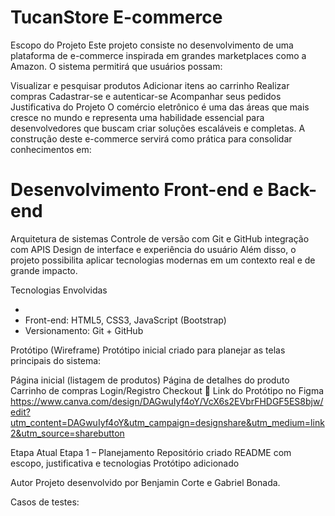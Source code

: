 <h1>TucanStore E-commerce</h1> 

Escopo do Projeto Este projeto consiste no desenvolvimento de uma plataforma de e-commerce inspirada em grandes marketplaces como a Amazon.
O sistema permitirá que usuários possam:

Visualizar e pesquisar produtos
Adicionar itens ao carrinho
Realizar compras
Cadastrar-se e autenticar-se
Acompanhar seus pedidos
Justificativa do Projeto O comércio eletrônico é uma das áreas que mais cresce no mundo e representa uma habilidade essencial para desenvolvedores que buscam criar soluções escaláveis e completas.
A construção deste e-commerce servirá como prática para consolidar conhecimentos em:

<h1>Desenvolvimento Front-end e Back-end</h1> 
Arquitetura de sistemas
Controle de versão com Git e GitHub
integração com APIS
Design de interface e experiência do usuário
Além disso, o projeto possibilita aplicar tecnologias modernas em um contexto real e de grande impacto.

Tecnologias Envolvidas
<ul>
  <li></li>
  <li>Front-end: HTML5, CSS3, JavaScript (Bootstrap)</li>
  <li> Versionamento: Git + GitHub </li>
</ul>


Protótipo (Wireframe) Protótipo inicial criado para planejar as telas principais do sistema:

Página inicial (listagem de produtos)
Página de detalhes do produto
Carrinho de compras
Login/Registro
Checkout
📎 Link do Protótipo no Figma
https://www.canva.com/design/DAGwuIyf4oY/VcX6s2EVbrFHDGF5ES8bjw/edit?utm_content=DAGwuIyf4oY&utm_campaign=designshare&utm_medium=link2&utm_source=sharebutton

Etapa Atual Etapa 1 – Planejamento
Repositório criado
README com escopo, justificativa e tecnologias
Protótipo adicionado

Autor Projeto desenvolvido por Benjamin Corte e Gabriel Bonada.


Casos de testes: 



